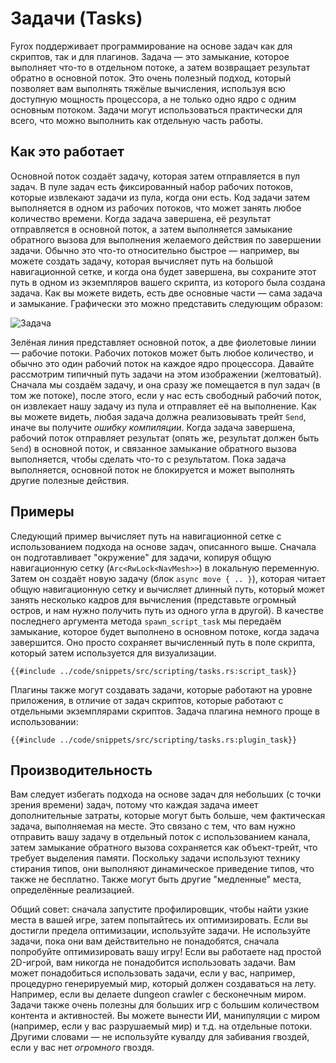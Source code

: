 # Задачи (Tasks)

Fyrox поддерживает программирование на основе задач как для скриптов, так и для плагинов. Задача — это замыкание, которое выполняет что-то в отдельном потоке, а затем возвращает результат обратно в основной поток. Это очень полезный подход, который позволяет вам выполнять тяжёлые вычисления, используя всю доступную мощность процессора, а не только одно ядро с одним основным потоком. Задачи могут использоваться практически для всего, что можно выполнить как отдельную часть работы.

## Как это работает

Основной поток создаёт задачу, которая затем отправляется в пул задач. В пуле задач есть фиксированный набор рабочих потоков, которые извлекают задачи из пула, когда они есть. Код задачи затем выполняется в одном из рабочих потоков, что может занять любое количество времени. Когда задача завершена, её результат отправляется в основной поток, а затем выполняется замыкание обратного вызова для выполнения желаемого действия по завершении задачи. Обычно это что-то относительно быстрое — например, вы можете создать задачу, которая вычисляет путь на большой навигационной сетке, и когда она будет завершена, вы сохраните этот путь в одном из экземпляров вашего скрипта, из которого была создана задача. Как вы можете видеть, есть две основные части — сама задача и замыкание. Графически это можно представить следующим образом:

![Задача](task.svg)

Зелёная линия представляет основной поток, а две фиолетовые линии — рабочие потоки. Рабочих потоков может быть любое количество, и обычно это один рабочий поток на каждое ядро процессора. Давайте рассмотрим типичный путь задачи на этом изображении (желтоватый). Сначала мы создаём задачу, и она сразу же помещается в пул задач (в том же потоке), после этого, если у нас есть свободный рабочий поток, он извлекает нашу задачу из пула и отправляет её на выполнение. Как вы можете видеть, любая задача должна реализовывать трейт `Send`, иначе вы получите _ошибку компиляции_. Когда задача завершена, рабочий поток отправляет результат (опять же, результат должен быть `Send`) в основной поток, и связанное замыкание обратного вызова выполняется, чтобы сделать что-то с результатом. Пока задача выполняется, основной поток не блокируется и может выполнять другие полезные действия.

## Примеры

Следующий пример вычисляет путь на навигационной сетке с использованием подхода на основе задач, описанного выше. Сначала он подготавливает "окружение" для задачи, копируя общую навигационную сетку (`Arc<RwLock<NavMesh>>`) в локальную переменную. Затем он создаёт новую задачу (блок `async move { .. }`), которая читает общую навигационную сетку и вычисляет длинный путь, который может занять несколько кадров для вычисления (представьте огромный остров, и нам нужно получить путь из одного угла в другой). В качестве последнего аргумента метода `spawn_script_task` мы передаём замыкание, которое будет выполнено в основном потоке, когда задача завершится. Оно просто сохраняет вычисленный путь в поле скрипта, который затем используется для визуализации.

```rust,no_run
{{#include ../code/snippets/src/scripting/tasks.rs:script_task}}
```

Плагины также могут создавать задачи, которые работают на уровне приложения, в отличие от задач скриптов, которые работают с отдельными экземплярами скриптов. Задача плагина немного проще в использовании:

```rust,no_run
{{#include ../code/snippets/src/scripting/tasks.rs:plugin_task}}
```

## Производительность

Вам следует избегать подхода на основе задач для небольших (с точки зрения времени) задач, потому что каждая задача имеет дополнительные затраты, которые могут быть больше, чем фактическая задача, выполняемая на месте. Это связано с тем, что вам нужно отправить вашу задачу в отдельный поток с использованием канала, затем замыкание обратного вызова сохраняется как объект-трейт, что требует выделения памяти. Поскольку задачи используют технику стирания типов, они выполняют динамическое приведение типов, что также не бесплатно. Также могут быть другие "медленные" места, определённые реализацией.

Общий совет: сначала запустите профилировщик, чтобы найти узкие места в вашей игре, затем попытайтесь их оптимизировать. Если вы достигли предела оптимизации, используйте задачи. Не используйте задачи, пока они вам действительно не понадобятся, сначала попробуйте оптимизировать вашу игру! Если вы работаете над простой 2D-игрой, вам никогда не понадобится использовать задачи. Вам может понадобиться использовать задачи, если у вас, например, процедурно генерируемый мир, который должен создаваться на лету. Например, если вы делаете dungeon crawler с бесконечным миром. Задачи также очень полезны для больших игр с большим количеством контента и активностей. Вы можете вынести ИИ, манипуляции с миром (например, если у вас разрушаемый мир) и т.д. на отдельные потоки. Другими словами — не используйте кувалду для забивания гвоздей, если у вас нет _огромного_ гвоздя.